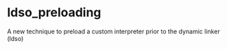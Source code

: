 # ldso_preloading
A new technique to preload a custom interpreter prior to the dynamic linker (ldso)
